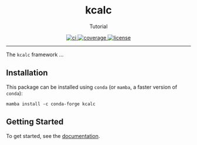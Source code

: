 <h1 align="center">kcalc</h1>

<p align="center">Tutorial</p>

<p align="center">
  <a href="https://github.com/fjclark/kcalc/actions?query=workflow%3Aci">
    <img alt="ci" src="https://github.com/fjclark/kcalc/actions/workflows/ci.yaml/badge.svg" />
  </a>
  <a href="https://codecov.io/gh/fjclark/kcalc/branch/main">
    <img alt="coverage" src="https://codecov.io/gh/fjclark/kcalc/branch/main/graph/badge.svg" />
  </a>
  <a href="https://opensource.org/licenses/MIT">
    <img alt="license" src="https://img.shields.io/badge/License-MIT-yellow.svg" />
  </a>
</p>

---

The `kcalc` framework ...

## Installation

This package can be installed using `conda` (or `mamba`, a faster version of `conda`):

```shell
mamba install -c conda-forge kcalc
```

## Getting Started

To get started, see the [documentation](https://fjclark.github.io/kcalc/latest/).
